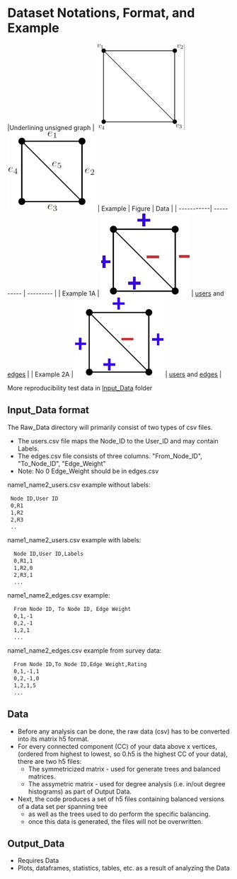 # Dataset Notations, Format, and Example

|Underlining unsigned graph | ![Vertices](figures/Nodes.jpg)   ![Edges](figures/Edges.jpg)
| Example    | Figure     |  Data     |
| -----------| ---------- | --------- |
| Example 1A | ![Example 1A](figures/1A-signs.jpg) | [users](Input_Data/test1A_users.csv) and [edges](Input_Data/test1A_edges.csv) |
| Example 2A | ![Example 2A](figures/2A-signs.jpg) | [users](Input_Data/test2A_users.csv) and [edges](Input_Data/test2A_edges.csv) |

More reproducibility test data in [Input_Data](Input_Data/README.md) folder

## Input_Data format 

The Raw_Data directory will primarily consist of two types of csv files.
* The users.csv file maps the Node_ID to the User_ID and may contain Labels. 
* The edges.csv file consists of three columns. "From_Node_ID", "To_Node_ID", "Edge_Weight"
* Note: No 0 Edge_Weight should be in edges.csv

name1_name2_users.csv example without labels:  
 ``` 
  Node ID,User ID
  0,R1
  1,R2
  2,R3
  ..
```
name1_name2_users.csv example with labels:  
```
  Node ID,User ID,Labels
  0,R1,1
  1,R2,0
  2,R3,1
  ...
```

name1_name2_edges.csv example:  
``` 
  From Node ID, To Node ID, Edge Weight
  0,1,-1
  0,2,-1
  1,2,1
  ...
```
name1_name2_edges.csv example from survey data:  
``` 
  From Node ID,To Node ID,Edge Weight,Rating
  0,1,-1,1
  0,2,-1,0
  1,2,1,5
  ...
```

## Data   

  * Before any analysis can be done, the raw data (csv) has to be converted into its matrix h5 format. 
  * For every connected component (CC) of your data above x vertices, (ordered from highest to lowest, so 0.h5 is the highest CC of your data), there are two h5 files: 
    * The symmetricized matrix - used for generate trees and balanced matrices. 
    * The assymetric matrix - used for degree analysis (i.e. in/out degree histograms) as part of Output Data.
   * Next, the code produces a set of h5 files containing balanced versions of a data set per spanning tree 
     * as well as the trees used to do perform the specific balancing. 
     * once this data is generated, the files will not be overwritten.


## Output_Data

  * Requires Data
  * Plots, dataframes, statistics, tables, etc. as a result of analyzing the Data
